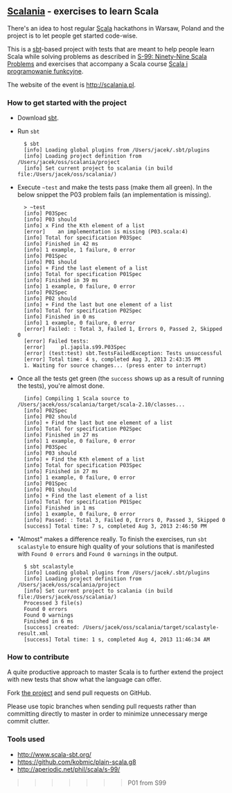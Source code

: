 ## [Scalania](http://scalania.pl) - exercises to learn Scala

There's an idea to host regular [Scala](http://scala-lang.org) hackathons in Warsaw, Poland and the project is to let people get started code-wise.

This is a [sbt](http://www.scala-sbt.org/)-based project with tests that are meant to help people learn Scala while solving problems as described in [S-99: Ninety-Nine Scala Problems](http://aperiodic.net/phil/scala/s-99/) and exercises that accompany a Scala course [Scala i programowanie funkcyjne](http://www.grzegorzbalcerek.net/scalafp.html).

The website of the event is http://scalania.pl.

### How to get started with the project
* Download [sbt](http://www.scala-sbt.org/).
* Run `sbt`

        $ sbt
        [info] Loading global plugins from /Users/jacek/.sbt/plugins
        [info] Loading project definition from /Users/jacek/oss/scalania/project
        [info] Set current project to scalania (in build file:/Users/jacek/oss/scalania/)

* Execute `~test` and make the tests pass (make them all green). In the below snippet the P03 problem fails (an implementation is missing).

        > ~test
        [info] P03Spec
        [info] P03 should
        [info] x Find the Kth element of a list
        [error]    an implementation is missing (P03.scala:4)
        [info] Total for specification P03Spec
        [info] Finished in 42 ms
        [info] 1 example, 1 failure, 0 error
        [info] P01Spec
        [info] P01 should
        [info] + Find the last element of a list
        [info] Total for specification P01Spec
        [info] Finished in 39 ms
        [info] 1 example, 0 failure, 0 error
        [info] P02Spec
        [info] P02 should
        [info] + Find the last but one element of a list
        [info] Total for specification P02Spec
        [info] Finished in 0 ms
        [info] 1 example, 0 failure, 0 error
        [error] Failed: : Total 3, Failed 1, Errors 0, Passed 2, Skipped 0
        [error] Failed tests:
        [error]     pl.japila.s99.P03Spec
        [error] (test:test) sbt.TestsFailedException: Tests unsuccessful
        [error] Total time: 4 s, completed Aug 3, 2013 2:43:35 PM
        1. Waiting for source changes... (press enter to interrupt)

* Once all the tests get green (the `success` shows up as a result of running the tests), you're almost done.

        [info] Compiling 1 Scala source to /Users/jacek/oss/scalania/target/scala-2.10/classes...
        [info] P02Spec
        [info] P02 should
        [info] + Find the last but one element of a list
        [info] Total for specification P02Spec
        [info] Finished in 27 ms
        [info] 1 example, 0 failure, 0 error
        [info] P03Spec
        [info] P03 should
        [info] + Find the Kth element of a list
        [info] Total for specification P03Spec
        [info] Finished in 27 ms
        [info] 1 example, 0 failure, 0 error
        [info] P01Spec
        [info] P01 should
        [info] + Find the last element of a list
        [info] Total for specification P01Spec
        [info] Finished in 1 ms
        [info] 1 example, 0 failure, 0 error
        [info] Passed: : Total 3, Failed 0, Errors 0, Passed 3, Skipped 0
        [success] Total time: 7 s, completed Aug 3, 2013 2:46:50 PM

* "Almost" makes a difference really. To finish the exercises, run `sbt scalastyle` to ensure high quality of your solutions that is manifested with `Found 0 errors` and `Found 0 warnings` in the output.

        $ sbt scalastyle
        [info] Loading global plugins from /Users/jacek/.sbt/plugins
        [info] Loading project definition from /Users/jacek/oss/scalania/project
        [info] Set current project to scalania (in build file:/Users/jacek/oss/scalania/)
        Processed 3 file(s)
        Found 0 errors
        Found 0 warnings
        Finished in 6 ms
        [success] created: /Users/jacek/oss/scalania/target/scalastyle-result.xml
        [success] Total time: 1 s, completed Aug 4, 2013 11:46:34 AM

### How to contribute
A quite productive approach to master Scala is to further extend the project with new tests that show what the language can offer.

Fork [the project](https://github.com/jaceklaskowski/scalania) and send pull requests on GitHub.

Please use topic branches when sending pull requests rather than committing directly to master in order to minimize unnecessary merge commit clutter.

### Tools used
* http://www.scala-sbt.org/
* https://github.com/kobmic/plain-scala.g8
* http://aperiodic.net/phil/scala/s-99/
>>>>>>> P01 from S99
